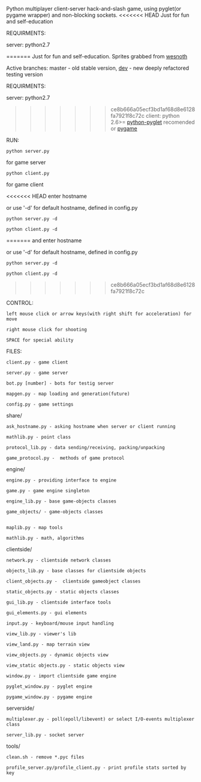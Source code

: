 Python multiplayer client-server hack-and-slash game, using pyglet(or pygame wrapper) and non-blocking sockets.
<<<<<<< HEAD
Just for fun and self-education

REQUIRMENTS:
    
server: python2.7

=======
Just for fun and self-education. Sprites grabbed from [wesnoth](http://www.wesnoth.org/)

Active branches: master - old stable version, [dev](https://github.com/insanemainframe/pyglet_rpg/tree/dev) - new deeply refactored testing version

REQUIRMENTS:
    
server: python2.7

>>>>>>> ce8b666a05ecf3bd1af68d8e6128fa7921f8c72c
client: python 2.6>= [python-pyglet](http://pyglet.org/download.html) recomended  or [pygame](http://www.pygame.org/download.shtml)

RUN:
````
python server.py
````

for game server

````
python client.py
````

for game client

<<<<<<< HEAD
enter hostname

or use '-d' for default hostname, defined in config.py

````
python server.py -d
````

````
python client.py -d
````
=======
and enter hostname

or use '-d' for default hostname, defined in config.py

````
python server.py -d
````

````
python client.py -d
````

>>>>>>> ce8b666a05ecf3bd1af68d8e6128fa7921f8c72c

CONTROL:


    left mouse click or arrow keys(with right shift for acceleration) for move

    right mouse click for shooting
    
    SPACE for special ability



FILES:

    client.py - game client

    server.py - game server
    
    bot.py [number] - bots for testig server

    mapgen.py - map loading and generation(future)
    
    config.py - game settings

share/

    ask_hostname.py - asking hostname when server or client running
    
    mathlib.py - point class
    
    protocol_lib.py - data sending/receiving, packing/unpacking
    
    game_protocol.py -  methods of game protocol 
    
engine/

    engine.py - providing interface to engine 
    
    game.py - game engine singleton
	
	engine_lib.py - base game-objects classes
    
    game_objects/ - game-objects classes
	

    maplib.py - map tools

	mathlib.py - math, algorithms
    

    
clientside/

	network.py - clientside network classes
    
    objects_lib.py - base classes for clientside objects
    
    client_objects.py -  clientside gameobject classes
    
    static_objects.py - static objects classes
    
	gui_lib.py - clientside interface tools
    
    gui_elements.py - gui elements
    
    input.py - keyboard/mouse input handling
    
    view_lib.py - viewer's lib
    
    view_land.py - map terrain view
    
    view_objects.py - dynamic objects view
    
    view_static objects.py - static objects view
    
    window.py - import clientside game engine
    
    pyglet_window.py - pyglet engine
    
    pygame_window.py - pygame engine


	
serverside/

	multiplexer.py - poll(epoll/libevent) or select I/O-events multiplexer class

	server_lib.py - socket server

tools/

    clean.sh - remove *.pyc files
    
    profile_server.py/profile_client.py - print profile stats sorted by key
    
